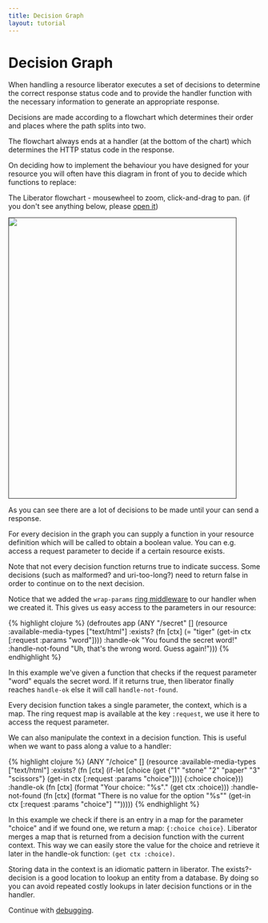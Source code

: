 ```yaml
---
title: Decision Graph
layout: tutorial
---
```

# Decision Graph

When handling a resource liberator executes a set of decisions to
determine the correct response status code and to provide the handler
function with the necessary information to generate an appropriate
response.

Decisions are made according to a flowchart which determines their order
and places where the path splits into two.

The flowchart always ends at a handler (at the bottom of the chart)
which determines the HTTP status code in the response.

On deciding how to implement the behaviour you have designed for
your resource you will often have this diagram in front of you to
decide which functions to replace:

The Liberator flowchart - mousewheel to zoom, click-and-drag to
pan. (if you don't see anything below, please [open it]({{site.baseurl}}/assets/img/decision-graph.svg))

<span style="border: 1px solid #333; width: 90%; height: 40em; display:block;"><object data="{{site.baseurl}}/assets/img/decision-graph.svg" width="100%" height="100%"><img src="{{site.baseurl}}/assets/img/decision-graph.svg" type="image/svg+xml"> </object> </span>

As you can see there are a lot of decisions to be made until your can
send a response.

For every decision in the graph you can supply a function in your
resource definition which will be called to obtain a boolean value.
You can e.g. access a request parameter to decide if a certain
resource exists.

<div class="alert alert-info">Note that not every decision function
returns true to indicate success. Some decisions (such as malformed?
and uri-too-long?) need to return false in order to continue on to the
next decision.</div>

Notice that we added the ````wrap-params```` [ring middleware](http://mmcgrana.github.io/ring/ring.middleware.params.html) to our handler when we created it.  This
gives us easy access to the parameters in our resource:

{% highlight clojure %}
(defroutes app
  (ANY "/secret" []
       (resource :available-media-types ["text/html"]
                 :exists? (fn [ctx]
                            (= "tiger" (get-in ctx [:request :params "word"])))
                 :handle-ok "You found the secret word!"
                 :handle-not-found "Uh, that's the wrong word. Guess again!")))
{% endhighlight %}

In this example we've given a function that checks if the request
parameter "word" equals the secret word. If it returns true, then
liberator finally reaches ````handle-ok```` else it will call
 ```handle-not-found```.

Every decision function takes a single parameter, the context, which
is a map. The ring request map is available at the key
````:request````, we use it here to access the request parameter.

We can also manipulate the context in a decision function. This is
useful when we want to pass along a value to a handler:

{% highlight clojure %}
(ANY "/choice" []
       (resource :available-media-types ["text/html"]
                 :exists? (fn [ctx]
                            (if-let [choice
                                     (get {"1" "stone" "2" "paper" "3" "scissors"}
                                          (get-in ctx [:request :params "choice"]))]
                              {:choice choice}))
                 :handle-ok (fn [ctx]
                              (format "<html>Your choice: &quot;%s&quot;.</html>"
                                        (get ctx :choice)))
                 :handle-not-found (fn [ctx]
                                     (format "<html>There is no value for the option &quot;%s&quot;"
                                             (get-in ctx [:request :params "choice"] "")))))
{% endhighlight %}

In this example we check if there is an entry in a map for the
parameter "choice" and if we found one, we return a map:
````{:choice choice}````. Liberator merges a map that is returned from
a decision function with the current context. This way we can easily
store the value for the choice and retrieve it later in the handle-ok
function: ````(get ctx :choice)````.

<div class="alert alert-info">Storing data in the context is an
idiomatic pattern in liberator. The exists?-decision is a good location
to lookup an entity from a database. By doing so you can avoid
repeated costly lookups in later decision functions or in the handler.
</div>

Continue with [debugging](debugging.html).

